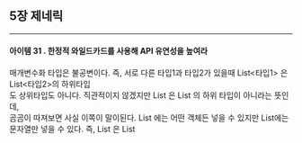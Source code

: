 ## 5장 제네릭

------------------

#### 아이템 31 . 한정적 와일드카드를 사용해 API 유연성을 높여라

매개변수화 타입은 불공변이다. 즉, 서로 다른 타입1과 타입2가 있을때 List<타입1> 은 List<타입2>의 하위타입<br/>
도 상위타입도 아니다. 직관적이지 않겠지만 List<String> 은 List<Object> 의 하위 타입이 아니라는 뜻인데,<br/>
곰곰이 따져보면 사실 이쪽이 말이된다. List<Object> 에는 어떤 객체든 넣을 수 있지만 List<String>에는<br/>
문자열만 넣을 수 있다. 즉, List<String> 은 List<Object>가 하는 일을 제대로 수행하지 못하니 하위타입이<br/>
될 수 없다. 리스코프 치환원칙에 어긋난다.

하지만 때론 불공변 방식보다 유연한 무언가가 필요하다. Stack 클래스를 떠올려보자.
```java
public class Stack<E> {
    public Stack();
    public void push(E e);
    public E pop();
    public boolean isEmpty();
}
```
여기에 일련의 원소를 스택에 넣는 메서드를 추가해야한다고 해보자
```java
public void pushAll(Iterable<E> src) {
    for (E e : src) {
        push(e);    
    }
}
```
이 메서드는 깨끗이 컴파일되지만 완벽하진 않다. Iterable src 의 원소 타입이 스택의 원소 타입과 일치하면<br/>
잘 작동한다. 하지만 Stack<Number> 로 선언한 후 Iterable<Integer>인 ints 로 pushAll(ints) 을 <br/>
호출하면 논리적으론 잘 작동 해야할것 같다. 하지만 실제로는 매개변수화 타입이 불공변이기에 incompatible <br/>
type 오류 메시지가 뜬다.

다행히 해결책은 있다. 자바는 이런 상황을 대처할 수 있는 한정적 와일드카드타입이라는 특별한 매개변수화 타입<br/>
을 지원한다. pushAll 의 입력 매개변수 타입은 'E 의 Iterable' 이 아니라 'E 의 하위 타입의 Iterable'<br/>
이어야 하며, 와일드 카드 타입 Iterable<? extends E> 가 정확히 이런뜻이다.

pushAll 과 짝을 이루는 popAll 메서드는 Stack 안의 모든 원소를 주어진 컬렉션으로 옮겨 담는다.
```java
public void popAll(Collection<E> dst) {
    while(!isEmpty()) {
        dst.add(pop());    
    }    
}
```
이번에도 주어진 컬렉션의 원소 타입이 스택의 원소 타입과 일치한다면 문제 없지만 addAll 과 같은문제가 있다.<br/>
이번에도 와일드카드 타입으로 해결 할 수 있다. 이번에는 popAll 의 입력 매개변수의 타입이 'E 의 Collection'<br/>
이 아니라 'E 의 상위 타입의 Collection' 이어야 한다. 모든 타입은 자기 자신의 상위 타입이다.
```java
public void pushAll(Iterable<? extends E> src) {
    for (E e : src) {
        push(e);
    }
}
public void popAll(Collection<? super E> dst) {
    while(!isEmpty()) {
        dst.add(pop());
    }
}
```
메시지는 분명하다. 유연성을 극대화하려면 원소의 생산자나 소비자용 입력 매개변수에 와일드카드 타입을 사용하라<br/>
한편, 입력 매개변수가 생산자와 소비자 역할을 동시에 한다면 와일드카드 타입을 써도 좋을 게 없다. 타입을 정확히<br/>
지정해야 하는 상황으로, 아때는 와일드카드 타입을 쓰지 말아야 한다.
> 다음 공식을 외워두면 어떤 와일드카드 타입을 써야하는지 기억하는데 도움이 된다.<br/>
> PECS : producer-extends, consumer-super<br/>

즉, 매개변수화 타입 T 가 생산자라면 <? extends T>를 사용하고, 소비자라면 <? super T>를 사용하라.<br/>
Stack 예에서 pushAll 의 src 매개변수는 Stack 이 사용할 E 인스턴스를 생산하므로 적절한 타입은<br/>
Iterable<? extends E> 이다. 한편, popAll 의 dst 매개변수는 Stack 으로부터 E 인스턴스를 소비하므로<br/>
dst 의 적절한 타입은 Collection<? super E> 이다. PECS 공식은 와일드카드 타입을 사용하는 기본원칙이다.<br/>
나프탈린과 와들러는 이를 GetPut 원칙으로 부른다.

이 공식을 기억해두고 이번 장의 앞 아이템에서 소개한 메서드와 생선자선언을 다시 살펴보자.
```java
public Chooser(Collection<T> choices)
```
이 생성자로 넘겨지는 choices 컬렉션은 T 타입의 값을 생산하기만 하니(그리고 나중을 위해 저장해둔다),<br/>
T 를 확장하는 와일드 타입을 사용해 선언해야 한다. 그렇게 수정하면 실질적인 차이가 생긴다. Chooser<Number><br/>
의 생성자에 List<Integer> 를 넘기고 싶다고 해보자. 수정 전 생성자로는 컴파일조차 되지 않겠지만,<br/>
한정적 와일드카드 타입으로 선언한 수정 후 생성자에서는 문제가 사라진다.

이번엔 union 메서드 차례다.
```java
public static <E> Set<E> union(Set<E> s1, Set<E> s2)
```
s1 과 s2 모두 E 의 생산자이니 PECS 공식에 따라 다음처럼 바꿔야한다.
```java
public static <E> Set<E> union(Set<? extends E> s1, Set<? extends E> s2)
```
반환타입은 여전히 Set<E> 임에 주목해라. 반환 타입에는 한정적 와일드카드 타입을 사용하면 안된다.<br/>
유연성을 높여주기는 커녕 클라이언트 코드에서도 와일드카드 타입을 써야하기 때문이다.<br/>
제대로만 사용한다면 클래스 사용자는 와일드카드 타입이 쓰였다는 사실조차 의식하지 못할 것이다.<br/>
받아들여야 할 매개변수를 받고 거절해야 할 매개변수는 거절하는 작업이 알아서 이뤄진다. 클래스 사용자가<br/>
와일드카드 타입을 신경 써야 한다면 그 API 에 무슨 문제가 있을 가능성이 크다.<br/>
자바 7까지는 타입 추론 능력이 충분히 강력하지 못해서 문맥에 맞는 반환타입을 명시해야 했다. 컴파일러가<br/>
올바른 타입을 추론하지 못할 때면 언제든 명시적 타입 인수를 사용해서 타입을 알려주면 된다. 목표 타이핑<br/>
은 자바 8부터 지원하기 시작했는데, 그 전 버전에서도 이런 문제가 흔하진 않았다. 명시적 타입 인수는<br/>
코드를 지저분하게 하니, 이런 문제가 빈번하지 않은건 그나마 다행이었다.
```java
Set<Number> numbers = Union.<Number>union(integers, doubles);
```
인수(argument) 와 매개변수(parameter) 의 차이는 매개변수는 메서드 선언에 정의한 변수이고,<br/>
인수는 메서드 호출시 넘기는 실제값 이다.
```java
void add(int value) {} //매개변수
add(10) // 인수
```
이번에는 max 메서드를 보자. 원래 버전의 선언은 다음과 같다.
```java
public static <E extends Comparable<E>> E max(List<E> list); // before
public static <E extends Comparable<? super E>> E max(List<? extends E> list); // after
```
이번에는 PECS 공식을 두번 적용했따. 입력 매개변수에서는 E 인스턴스를 생산하므로 원래의 List<E>를<br/>
List<? extends E> 로 수정했다.<br/>
타입 매개변수 E 는 원래 선언에서는 E 가 Comparable<E> 를 확장한다고 정의했는데, 이때 Comparable<E><br/>
는 E 인스턴스를 소비한다.(그리고 선후 관계를 뜻하는 정수를 생산한다.) 그래서 매개변수화 타입 Comparable<E><br/>
를 한정적 와일드카드 타입인 Comparable<? super E> 로 대체했다. Comparable 은 언제나 소비자이므로,<br/>
일반적으로 Comparable<E> 보다는 Comparable<? super E>를 사용하는편이 낫다. Comparator 도 마찬가지다.<br/>
일반적으로 Comparator<E> 보다는 Comparator<? super E>를 사용하는편이 낫다.<br/>
수정된 버전의 max 는 이 책에서 가장 복잡한 메서드 선언일 것이다. 이렇게 까지 복잡하게 만들만한 가치가<br/>
있다. 그 근거로, 다음 리스트는 오직 수정된 max 로만 처리할 수 있다.
```java
List<ScheduleFuture<?>> scheduleFutures = ...;
```
수정 전 max 가 이 리스트를 처리할 수 없는 이유는 ScheduleFuture 가 Comparable<ScheduleFuture>를<br/>
구현하지 않았기 때문이다. ScheduleFuture 는 Delayed 의 하위 인터페이스이고, Delayed 는 Comparable<Delayed><br/>
를 확장했다. 다시 말해, ScheduleFuture 의 인스턴스는 다른 ScheduleFuture 인스턴스 뿐만아니라 Delayed<br/>
인스턴스와도 비교할 수 있어서 수정 전 max 가 이 리스트를 거부하는 것이다. 더 일반화 해서 말하면,<br/>
Comparable(혹은 Comparator)을 직접 구현하지 않고, 직접 구현한 다른 타입을 확장한 타입을 지원하기<br/>
위해 와일드카드가 필요하다.
```java
public interface Comparable<E>{}
public interface Delayed extends Comparable<Delayed>{}
public interface ScheduledFuture<V> extends Delayed, Future<V>{}
```
와일드카드와 관련해 논의해야 할 주제가 하나 더 남았다. 타입 매개변수와 와일드카드에는 공통되는 부분이<br/>
있어서, 메서드를 정의할 때 둘 중 어느것을 사용해도 괜찮을 때가 많다. 예를 들어 주어진 리스트에서 명시한<br/>
두 인덱스의 아이템을 교환(swap) 하는 정적 메서드를 두 방식 모두로 정의해보자. 다음 코드에서 첫번째는<br/>
비한정적 타입 매개변수를 사용했고 두번째는 비한정적 와일드카드를 사용했다.
```java
public static <E> void swap(List<E> list, int i, int j);
public static void swap(List<?> list, int i, int j);
```
어떤 선언이 나을까? 더 나은 이유는 무엇일까? public API 라면 간단히 두번째가 더 낫다. 어떤 리스트든<br/>
이 메서드에 넘기면 명시한 인덱스의 원소들을 교환해줄 것이다. 신경 써야 할 타입 매개변수도 없다.<br/>

기본 규칙은 이렇다. 메서드 선언에 타입 매개변수가 한번만 나오면 와일드카드로 대체하라 이때 비한정적<br/>
타입 매개변수라면 비한정적 와일드카드로 바꾸고, 한정적 타입 매개변수라면 한정적 와일드카드로 바꾸면 된다.<br/>
하지만 두번째 swap 선언에는 문제가 하나 있는데, 다음과 같이 아주 직관적으로 구현한 코드가 컴파일<br/>
되지 않는다는 것이다.
```java
public static void swap(List<?> list, int i, int j) {
    list.set(i, list.set(j, list.get(i)));    
}
```
이 코드를 컴파일하면 Object cannot be converted to ... 오류 메시지가 나온다.<br/>
방금 꺼낸 원소를 리스트에 다시 넣을 수 없는것이다. 원인은 리스트의 타입이 List<?> 인데, List<?>에는
null 외에는 어떤 값도 넣을 수 없다는 데 있다. 다행히 런타임 오류를 낼 가능성이 있는 형변환이나<br/>
리스트의 raw 타입을 사용하지 않고도 해결할 길이 있따. 바로 와일드카드 타입의 실제 타입을<br/>
알려주는 메서드를 private 도우미 메서드로 따로 작성하여 활용하는 방법이다. 실제 타입을 알아내려면<br/>
이 도우미 메서드는 제네릭 메서드여야 한다.
```java
public static void(List<?> list, int i, int j) {
    swapHelper(list, i, j);    
}
private static <E> void swapHelper(List<E> list, int i, int j) {
    list.set(i, list.set(j, list.get(i)));    
}
```
swapHelper 메서드는 리스트가 List<E> 임을 알고 있다. 즉, 이 리스트에서 꺼낸 값의 타입은<br/>
항상 E 이고, E 타입의 값이라면 이 리스트에 넣어도 안전함을 알고 있다. 다소 복잡하게 구현했지만<br/>
이제 깔끔히 컴파일된다. 이상으로 swap 메서드 내부에서는 더 복잡한 제네릭 메서드를 이용했지만, 덕분에<br/>
외부에서는 와일드카드 기반의 멋진 선언을 유지할 수 있었다. 즉, swap 메서드를 호출하는 클라이언트는<br/>
복잡한 swapHelper 의 존재를 모른 채 그 혜택을 누리는 것이다.<br/>
도우미 메서드느의 시그니처는 앞에서 public API 로 쓰기에는 너무 복잡하다 는 이유로 버렸던 첫번째<br/>
swap 메서드의 시그니처와 완전히 똑같다.
> 핵심정리<br/>
> 조금 복잡하더라도 와일드카드 타입을 적용하면 API 가 훨씬 유연해진다. 그러니 널리 쓰일 라이브러리를
> 작성한다면 반드시 와일드카드 타입을 적절히 사용해줘야 한다. PECS 공식을 기억하자. 생산자(producer)는
> extends, 소비자(consumer)는 super 를 사용한다. Comparable 과 Comparator 는 모두 소비자라는
> 사실도 잊지 말자.